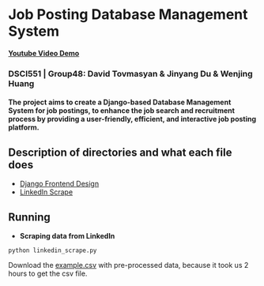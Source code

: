 # Job Posting Database Management System
**[Youtube Video Demo](https://www.youtube.com)**
### DSCI551 | Group48: David Tovmasyan & Jinyang Du & Wenjing Huang
#### The project aims to create a Django-based Database Management System for job postings, to enhance the job search and recruitment process by providing a user-friendly, efficient, and interactive job posting platform.

## Description of directories and what each file does
- [Django Frontend Design](https://github.com/Jinyangd/DSCI551_Group48_Project/tree/main/django_project)
- [LinkedIn Scrape](https://github.com/Jinyangd/DSCI551_Group48_Project/blob/main/linkedin_scrape.py)

## Running
- **Scraping data from LinkedIn**
```shell
python linkedin_scrape.py
```
Download the [example.csv](https://drive.google.com/file/d/1RLI85-oi-JQM9OdJEVLjCz-DFzeScRY5/view?usp=sharing) with pre-processed data, because it took us 2 hours to get the csv file.
